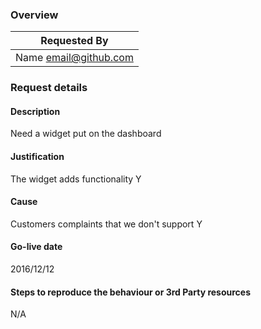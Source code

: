 ### Overview

| Requested By |
| --- |
|  Name <email@github.com> |

### Request details
#### Description

Need a widget put on the dashboard

#### Justification

The widget adds functionality Y

#### Cause

Customers complaints that we don't support Y

#### Go-live date

2016/12/12

#### Steps to reproduce the behaviour or 3rd Party resources

N/A
